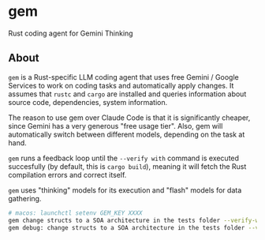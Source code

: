 # gem

Rust coding agent for Gemini Thinking

## About

`gem` is a Rust-specific LLM coding agent that uses free Gemini / Google Services
to work on coding tasks and automatically apply changes. It assumes that `rustc` and
`cargo` are installed and queries information about source code, dependencies, system
information.

The reason to use gem over Claude Code is that it is significantly cheaper, since Gemini
has a very generous "free usage tier". Also, gem will automatically switch between different
models, depending on the task at hand.

`gem` runs a feedback loop until the `--verify with` command is executed succesfully 
(by default, this is `cargo build`), meaning it will fetch the Rust compilation errors
and correct itself.

`gem` uses "thinking" models for its execution and "flash" models for data gathering.

```sh
# macos: launchctl setenv GEM_KEY XXXX
gem change structs to a SOA architecture in the tests folder --verify-with cargo test
gem debug: change structs to a SOA architecture in the tests folder --verify-with cargo test
```

